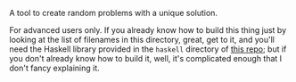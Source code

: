 A tool to create random problems with a unique solution.

For advanced users only. If you already know how to build this thing just by looking at the list of filenames in this directory, great, get to it, and you'll need the Haskell library provided in the `haskell` directory of [this repo](https://github.com/dmwit/maryodel); but if you don't already know how to build it, well, it's complicated enough that I don't fancy explaining it.
